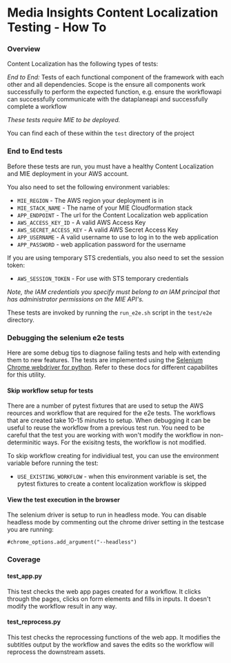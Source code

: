 # Media Insights Content Localization Testing - How To

### Overview

Content Localization has the following types of tests:

*End to End:* Tests of each functional component of the framework with each other and all dependencies. Scope is the ensure all components work successfully to perform the expected function, e.g. ensure the workflowapi can successfully communicate with the dataplaneapi and successfully complete a workflow

*These tests require MIE to be deployed.*


You can find each of these within the `test` directory of the project


### End to End tests

Before these tests are run, you must have a healthy Content Localization and MIE deployment in your
AWS account.

You also need to set the following environment variables:

* `MIE_REGION` - The AWS region your deployment is in
* `MIE_STACK_NAME` - The name of your MIE Cloudformation stack
* `APP_ENDPOINT` - The url for the Content Localization web application
* `AWS_ACCESS_KEY_ID` - A valid AWS Access Key
* `AWS_SECRET_ACCESS_KEY` - A valid AWS Secret Access Key
* `APP_USERNAME` - A valid username to use to log in to the web application
* `APP_PASSWORD` - web application password for the username

If you are using temporary STS credentials, you also need to set the session token:

* `AWS_SESSION_TOKEN` - For use with STS temporary credentials

*Note, the IAM credentials you specify must belong to an IAM principal that
has administrator permissions on the MIE API's.*

These tests are invoked by running the `run_e2e.sh` script in the `test/e2e` directory.


### Debugging the selenium e2e tests

Here are some debug tips to diagnose failing tests and help with extending them to new features.  The tests are implemented using the [Selenium Chrome webdriver for python](https://selenium-python.readthedocs.io/api.html#module-selenium.webdriver.chrome.webdriver).  Refer to these docs for different capabilites for this utility.

#### Skip workflow setup for tests

There are a number of pytest fixtures that are used to setup the AWS reources and workflow that are required for the e2e tests.  The workflows that are created take 10-15 minutes to setup.  When debugging it can be useful to reuse the workflow from a previous test run.  You need to be careful that the test you are working with won't modify the workflow in non-determinitic ways.  For the exisitng tests, the workflow is not modified.

To skip workflow creating for individiual test, you can use the environment variable before running the test:

* `USE_EXISTING_WORKFLOW` - when this environment variable is set, the pytest fixtures to create a content localization workflow is skipped

#### View the test execution in the browser

The selenium driver is setup to run in headless mode.  You can disable headless mode by commenting out the chrome driver setting in the testcase you are running:

```
#chrome_options.add_argument("--headless")
```

### Coverage

#### test_app.py

This test checks the web app pages created for a workflow. It clicks through the pages, clicks on form elements and fills in inputs.  It doesn't modify the workflow result in any way.

#### test_reprocess.py

This test checks the reprocessing functions of the web app.  It modifies the subtitles output by the workflow and saves the edits so the workflow will reprocess the downstream assets.
